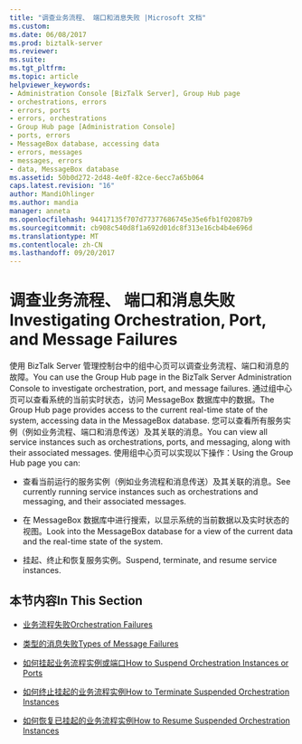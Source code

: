 ```yaml
---
title: "调查业务流程、 端口和消息失败 |Microsoft 文档"
ms.custom: 
ms.date: 06/08/2017
ms.prod: biztalk-server
ms.reviewer: 
ms.suite: 
ms.tgt_pltfrm: 
ms.topic: article
helpviewer_keywords:
- Administration Console [BizTalk Server], Group Hub page
- orchestrations, errors
- errors, ports
- errors, orchestrations
- Group Hub page [Administration Console]
- ports, errors
- MessageBox database, accessing data
- errors, messages
- messages, errors
- data, MessageBox database
ms.assetid: 50b0d272-2d48-4e0f-82ce-6ecc7a65b064
caps.latest.revision: "16"
author: MandiOhlinger
ms.author: mandia
manager: anneta
ms.openlocfilehash: 94417135f707d77377686745e35e6fb1f02087b9
ms.sourcegitcommit: cb908c540d8f1a692d01dc8f313e16cb4b4e696d
ms.translationtype: MT
ms.contentlocale: zh-CN
ms.lasthandoff: 09/20/2017
---
```

# <a name="investigating-orchestration-port-and-message-failures"></a><span data-ttu-id="de74a-102">调查业务流程、 端口和消息失败</span><span class="sxs-lookup"><span data-stu-id="de74a-102">Investigating Orchestration, Port, and Message Failures</span></span>
<span data-ttu-id="de74a-103">使用 BizTalk Server 管理控制台中的组中心页可以调查业务流程、端口和消息的故障。</span><span class="sxs-lookup"><span data-stu-id="de74a-103">You can use the Group Hub page in the BizTalk Server Administration Console to investigate orchestration, port, and message failures.</span></span> <span data-ttu-id="de74a-104">通过组中心页可以查看系统的当前实时状态，访问 MessageBox 数据库中的数据。</span><span class="sxs-lookup"><span data-stu-id="de74a-104">The Group Hub page provides access to the current real-time state of the system, accessing data in the MessageBox database.</span></span> <span data-ttu-id="de74a-105">您可以查看所有服务实例（例如业务流程、端口和消息传送）及其关联的消息。</span><span class="sxs-lookup"><span data-stu-id="de74a-105">You can view all service instances such as orchestrations, ports, and messaging, along with their associated messages.</span></span> <span data-ttu-id="de74a-106">使用组中心页可以实现以下操作：</span><span class="sxs-lookup"><span data-stu-id="de74a-106">Using the Group Hub page you can:</span></span>  
  
-   <span data-ttu-id="de74a-107">查看当前运行的服务实例（例如业务流程和消息传送）及其关联的消息。</span><span class="sxs-lookup"><span data-stu-id="de74a-107">See currently running service instances such as orchestrations and messaging, and their associated messages.</span></span>  
  
-   <span data-ttu-id="de74a-108">在 MessageBox 数据库中进行搜索，以显示系统的当前数据以及实时状态的视图。</span><span class="sxs-lookup"><span data-stu-id="de74a-108">Look into the MessageBox database for a view of the current data and the real-time state of the system.</span></span>  
  
-   <span data-ttu-id="de74a-109">挂起、终止和恢复服务实例。</span><span class="sxs-lookup"><span data-stu-id="de74a-109">Suspend, terminate, and resume service instances.</span></span>  
  
## <a name="in-this-section"></a><span data-ttu-id="de74a-110">本节内容</span><span class="sxs-lookup"><span data-stu-id="de74a-110">In This Section</span></span>  
  
-   [<span data-ttu-id="de74a-111">业务流程失败</span><span class="sxs-lookup"><span data-stu-id="de74a-111">Orchestration Failures</span></span>](../core/orchestration-failures.md)  
  
-   [<span data-ttu-id="de74a-112">类型的消息失败</span><span class="sxs-lookup"><span data-stu-id="de74a-112">Types of Message Failures</span></span>](../core/types-of-message-failures.md)  
  
-   [<span data-ttu-id="de74a-113">如何挂起业务流程实例或端口</span><span class="sxs-lookup"><span data-stu-id="de74a-113">How to Suspend Orchestration Instances or Ports</span></span>](../core/how-to-suspend-orchestration-instances-or-ports.md)  
  
-   [<span data-ttu-id="de74a-114">如何终止挂起的业务流程实例</span><span class="sxs-lookup"><span data-stu-id="de74a-114">How to Terminate Suspended Orchestration Instances</span></span>](../core/how-to-terminate-suspended-orchestration-instances.md)  
  
-   [<span data-ttu-id="de74a-115">如何恢复已挂起的业务流程实例</span><span class="sxs-lookup"><span data-stu-id="de74a-115">How to Resume Suspended Orchestration Instances</span></span>](../core/how-to-resume-suspended-orchestration-instances.md)